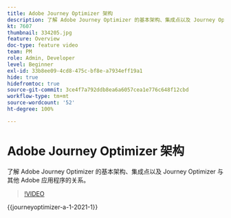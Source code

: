 ```yaml
---
title: Adobe Journey Optimizer 架构
description: 了解 Adobe Journey Optimizer 的基本架构、集成点以及 Journey Optimizer 与其他 Adobe 应用程序的关系。
kt: 7607
thumbnail: 334205.jpg
feature: Overview
doc-type: feature video
team: PM
role: Admin, Developer
level: Beginner
exl-id: 33b8ee09-4cd8-475c-bf8e-a7934eff19a1
hide: true
hidefromtoc: true
source-git-commit: 3ce4f7a792ddb8ea6a6057cea1e776c648f12cbd
workflow-type: tm+mt
source-wordcount: '52'
ht-degree: 100%

---
```


# Adobe Journey Optimizer 架构

了解 Adobe Journey Optimizer 的基本架构、集成点以及 Journey Optimizer 与其他 Adobe 应用程序的关系。

>[!VIDEO](https://video.tv.adobe.com/v/334205?quality=12&learn=on)

{{journeyoptimizer-a-1-2021-1}}
